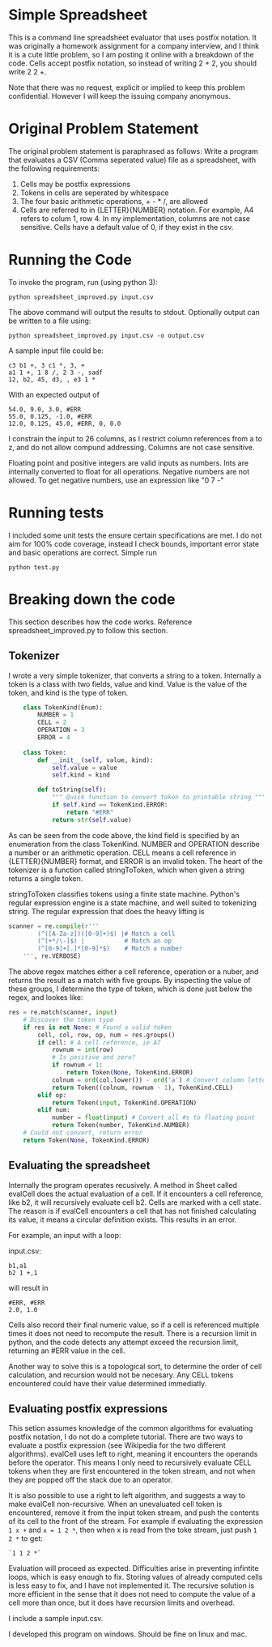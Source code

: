 # Simple Spreadsheet

This is a command line spreadsheet evaluator that uses postfix notation.  It was originally a homework assignment for a company interview, and I think it is a cute little problem, so I am posting it online with a breakdown of the code.  Cells accept postfix notation, so instead of writing 2 + 2, you should write 2 2 +.

Note that there was no request, explicit or implied to keep this problem confidential.  However I will keep the issuing company anonymous.

# Original Problem Statement

The original problem statement is paraphrased as follows:
Write a program that evaluates a CSV (Comma seperated value) file as a spreadsheet, with the following requirements:
1. Cells may be postfix expressions
2. Tokens in cells are seperated by whitespace
3. The four basic arithmetic operations, + - * /, are allowed
4. Cells are referred to in {LETTER}{NUMBER} notation.  For example, A4 refers to colum 1, row 4.  In my implementation, columns are not case sensitive. Cells have a default value of 0, if they exist in the csv.

# Running the Code
To invoke the program, run (using python 3):

    python spreadsheet_improved.py input.csv
    
The above command will output the results to stdout.  Optionally output can be written to a file using:

    python spreadsheet_improved.py input.csv -o output.csv

A sample input file could be:

    c3 b1 +, 3 c1 *, 3, +
    a1 1 +, 1 8 /, 2 3 -, sadf
    12, b2, 45, d3, , e3 1 *
    
With an expected output of 

    54.0, 9.0, 3.0, #ERR
    55.0, 0.125, -1.0, #ERR
    12.0, 0.125, 45.0, #ERR, 0, 0.0


I constrain the input to 26 columns, as I restrict column references from a to z,
and do not allow compund addressing.  Columns are not case sensitive.

Floating point and positive integers are valid inputs as numbers.  Ints are
internally converted to float for all operations.  Negative numbers are not
allowed.  To get negative numbers, use an expression like "0 7 -"

# Running tests

I included some unit tests the ensure certain specifications are met.  I do not aim for 100% code coverage, instead I check bounds, important error state and basic operations are correct.  Simple run

```
python test.py
```

# Breaking down the code

This section describes how the code works. Reference spreadsheet_improved.py to follow this section.

## Tokenizer

I wrote a very simple tokenizer, that converts a string to a token.  Internally a token is a class with two fields, value and kind.  Value is the value of the token, and kind is the type of token.

```python
    class TokenKind(Enum):
	    NUMBER = 1
	    CELL = 2
	    OPERATION = 3
	    ERROR = 4
    
    class Token:
	    def __init__(self, value, kind):
		    self.value = value
		    self.kind = kind

	    def toString(self):
		    """ Quick function to convert token to printable string """
		    if self.kind == TokenKind.ERROR:
		    	return "#ERR"
		    return str(self.value)
```
            
As can be seen from the code above, the kind field is specified by an enumeration from the class TokenKind.  NUMBER and OPERATION describe a number or an arithmetic operation.  CELL means a cell reference in {LETTER}{NUMBER} format, and ERROR is an invalid token.  The heart of the tokenizer is a function called stringToToken, which when given a string returns a single token.

stringToToken classifies tokens using a finite state machine.  Python's regular expression engine is a state machine, and well suited to tokenizing string.  The regular expression that does the heavy lifting is 

```python
scanner = re.compile(r'''
		(^([A-Za-z])([0-9]+)$) |# Match a cell
		(^[+*/\-]$)	|			# Match an op
		(^[0-9]+[.]*[0-9]*$)	# Match a number
	''', re.VERBOSE)
```
    
The above regex matches either a cell reference, operation or a nuber, and returns the result as a match with five groups.  By inspecting the value of these groups, I determine the type of token, which is done just below the regex, and lookes like:

```python
res = re.match(scanner, input)
	# Discover the token type
	if res is not None: # Found a valid token
		cell, col, row, op, num = res.groups()
		if cell: # A cell reference, ie A7
			rownum = int(row)
			# Is positive and zero?
			if rownum < 1:
				return Token(None, TokenKind.ERROR)
			colnum = ord(col.lower()) - ord('a') # Convert column letter to number
			return Token((colnum, rownum - 1), TokenKind.CELL)
		elif op:
			return Token(input, TokenKind.OPERATION)
		elif num:
			number = float(input) # Convert all #s to floating point
			return Token(number, TokenKind.NUMBER)
	# Could not convert, return error
	return Token(None, TokenKind.ERROR)
```

## Evaluating the spreadsheet

Internally the program operates recusively.  A method in Sheet called evalCell does the actual evaluation of a cell.  If it encounters a cell reference, like b2, it will recursively evaluate cell b2.  Cells are marked with a cell state.  The reason is if evalCell encounters a cell that has not finished calculating its value, it means a circular definition exists.  This results in an error.  

For example, an input with a loop:

input.csv:

    b1,a1
    b2 1 +,1
    
will result in

    #ERR, #ERR
    2.0, 1.0

Cells also record their final numeric value, so if a cell is referenced multiple times it does not need to recompute the result. There is a recursion limit in python, and the code detects any attempt exceed the recursion limit, returning an #ERR value in the cell.

Another way to solve this is a topological sort, to determine the order of cell calculation, and recursion would not be necesary. Any CELL tokens encountered could have their value determined immediatly.

## Evaluating postfix expressions

This setion assumes knowledge of the common algorithms for evaluating postfix notation, I do not do a complete tutorial. There are two ways to evaluate a postfix expression (see Wikipedia for the two different algorithms).  evalCell uses left to right, meaning it encounters the operands before the operator.  This means I only need to recursively evaluate CELL tokens when they are first encountered in the token stream, and not when they are popped off the stack due to an operator.

It is also possible to use a right to left algorithm, and suggests a way to make evalCell non-recursive.  When an unevaluated cell token is encountered, remove it from the input token stream, and push the contents of its cell to the front of the stream.  For example if evaluating the expression `1 x +` and `x = 1 2 *`, then when x is read from the toke stream, just push `1 2 *` to get:

    `1 1 2 *`
    
Evaluation will proceed as expected.  Difficulties arise in preventing infintite loops, which is easy enough to fix.  Storing values of already computed cells is less easy to fix, and I have not implemented it.  The recursive solution is more efficient in the sense that it does not need to compute the value of a cell more than once, but it does have recursion limits and overhead.

I include a sample input.csv.

I developed this program on windows.  Should be fine on linux and mac.
